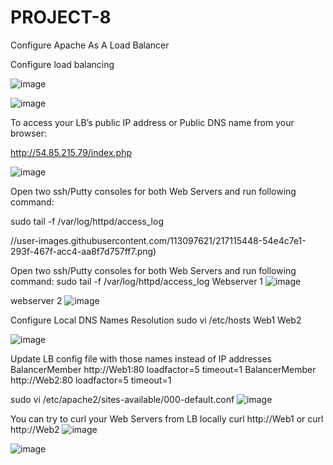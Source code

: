# PROJECT-8

Configure Apache As A Load Balancer


Configure load balancing

![image](https://user-images.githubusercontent.com/113097621/217114598-58ec7d45-2856-4aea-b217-736f60d6a818.png)

![image](https://user-images.githubusercontent.com/113097621/217114703-aed4352d-18c4-4e74-8a10-4d028b797992.png)


To access your LB’s public IP address or Public DNS name from your browser:

http://54.85.215.79/index.php

![image](https://user-images.githubusercontent.com/113097621/217123807-c69daa90-a1ab-470d-8d70-a01143534e82.png)

Open two ssh/Putty consoles for both Web Servers and run following command:


sudo tail -f /var/log/httpd/access_log

//user-images.githubusercontent.com/113097621/217115448-54e4c7e1-293f-467f-acc4-aa8f7d757ff7.png)


Open two ssh/Putty consoles for both Web Servers and run following command:
sudo tail -f /var/log/httpd/access_log
Webserver 1
![image](https://user-images.githubusercontent.com/113097621/217116241-3933efad-1192-43a9-a991-bc79042d1aa6.png)

webserver 2
![image](https://user-images.githubusercontent.com/113097621/217116510-d0069f3c-8a2f-4772-92f5-4bf33a43bfca.png)

Configure Local DNS Names Resolution
sudo vi /etc/hosts
<WebServer1-Private-IP-Address> Web1
<WebServer2-Private-IP-Address> Web2

![image](https://user-images.githubusercontent.com/113097621/217119827-efc3a85f-5d5b-4fac-9d88-38a2d0bc1122.png)

Update LB config file with those names instead of IP addresses
BalancerMember http://Web1:80 loadfactor=5 timeout=1
BalancerMember http://Web2:80 loadfactor=5 timeout=1
 
sudo vi /etc/apache2/sites-available/000-default.conf
![image](https://user-images.githubusercontent.com/113097621/217120490-b78347be-14f9-48c9-9499-a635a189e21c.png)
  
You can try to curl your Web Servers from LB locally curl http://Web1 or curl http://Web2 
![image](https://user-images.githubusercontent.com/113097621/217121182-cd38e731-17ad-47a6-be95-c6a357f38bd5.png)
  
 ![image](https://user-images.githubusercontent.com/113097621/217121620-1fef7a3a-7b38-44e7-9db3-978a00589017.png)





